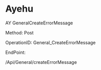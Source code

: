 #     Ayehu


AY GeneralCreateErrorMessage

Method: Post

OperationID: General_CreateErrorMessage

EndPoint:

/Api/General/createErrorMessage
